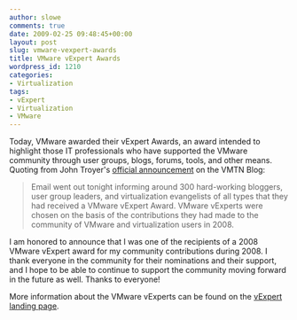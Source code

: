 ```yaml
---
author: slowe
comments: true
date: 2009-02-25 09:48:45+00:00
layout: post
slug: vmware-vexpert-awards
title: VMware vExpert Awards
wordpress_id: 1210
categories:
- Virtualization
tags:
- vExpert
- Virtualization
- VMware
---
```


Today, VMware awarded their vExpert Awards, an award intended to highlight those IT professionals who have supported the VMware community through user groups, blogs, forums, tools, and other means. Quoting from John Troyer's [official announcement](http://blogs.vmware.com/vmtn/2009/02/vmware-vexpert-awards.html) on the VMTN Blog:

>Email went out tonight informing around 300 hard-working bloggers, user group leaders, and virtualization evangelists of all types that they had received a VMware vExpert Award. VMware vExperts were chosen on the basis of the contributions they had made to the community of VMware and virtualization users in 2008.

I am honored to announce that I was one of the recipients of a 2008 VMware vExpert award for my community contributions during 2008. I thank everyone in the community for their nominations and their support, and I hope to be able to continue to support the community moving forward in the future as well. Thanks to everyone!

More information about the VMware vExperts can be found on the [vExpert landing page](http://www.vmware.com/communities/vexpert/).
